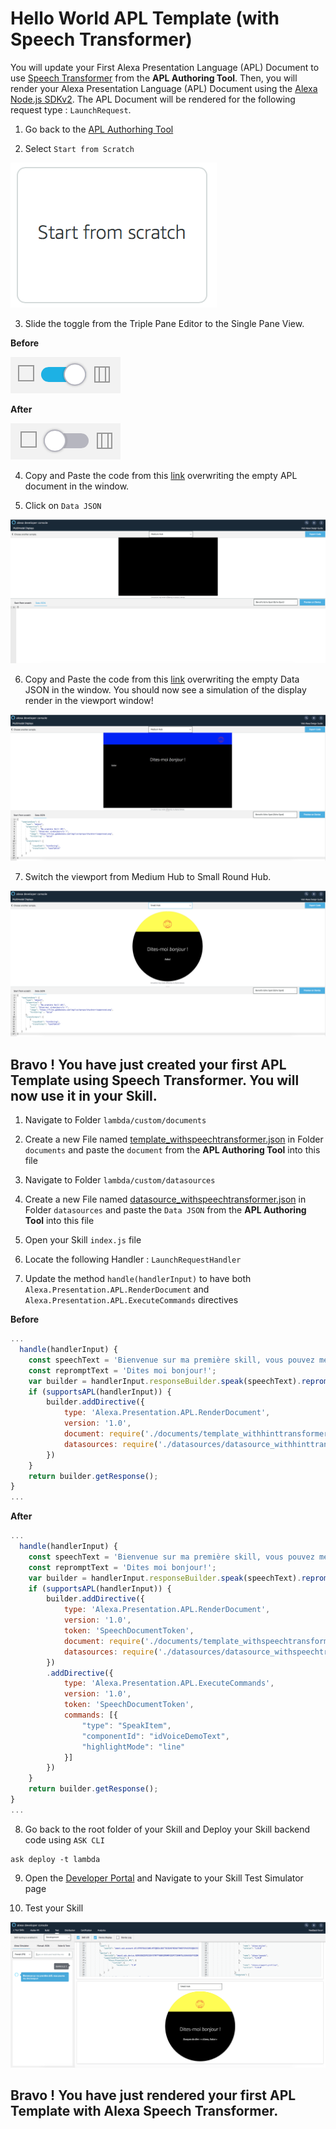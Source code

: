 # Hello World APL Template (with Speech Transformer)

You will update your First Alexa Presentation Language (APL) Document to use [Speech Transformer](https://developer.amazon.com/docs/alexa-presentation-language/apl-data-source.html#ssmltospeech-transformer) from the **APL Authoring Tool**.
Then, you will render your Alexa Presentation Language (APL) Document using the [Alexa Node.js SDKv2](https://github.com/alexa/alexa-skills-kit-sdk-for-nodejs). The APL Document will be rendered for the following request type : ```LaunchRequest```.


1. Go back to the [APL Authorhing Tool](https://developer.amazon.com/alexa/console/ask/displays)

2. Select `Start from Scratch`

![start-from-scratch](./images/button-start-from-scratch.png)

3. Slide the toggle from the Triple Pane Editor to the Single Pane View.

**Before**

![toggle-layout](./images/toggle-layout-view.png)

**After**

![toggle-code](./images/toggle-code-view.png)

4. Copy and Paste the code from this [link](../lambda/custom/documents/template_withspeechtransformer.json) overwriting the empty APL document in the window.

5. Click on `Data JSON`

![data-json](./images/data-json.png)

6. Copy and Paste the code from this [link](../lambda/custom/datasources/datasource_withspeechtransformer.json) overwriting the empty Data JSON in the window. You should now see a simulation of the display render in the viewport window!

![medium-hub](./images/hint-transformer-medium-hub.png)


7. Switch the viewport from Medium Hub to Small Round Hub.

![small-hub](./images/hint-transformer-small-hub.png)

## Bravo ! You have just created your first APL Template using Speech Transformer. You will now use it in your Skill.


1. Navigate to Folder ```lambda/custom/documents```

2. Create a new File named [template_withspeechtransformer.json](../lambda/custom/documents/template_withspeechtransformer.json) in Folder ```documents``` and paste the `document` from the **APL Authoring Tool** into this file

3. Navigate to Folder ```lambda/custom/datasources```

4. Create a new File named [datasource_withspeechtransformer.json](../lambda/custom/datasources/datasource_withspeechtransformer.json) in Folder ```datasources``` and paste the `Data JSON` from the **APL Authoring Tool** into this file

5. Open your Skill ```index.js``` file

6. Locate the following Handler : `LaunchRequestHandler`

7. Update the method ```handle(handlerInput)``` to have both ```Alexa.Presentation.APL.RenderDocument``` and ```Alexa.Presentation.APL.ExecuteCommands``` directives

**Before**

```javascript
...
  handle(handlerInput) {
    const speechText = 'Bienvenue sur ma première skill, vous pouvez me dire bonjour!';
    const repromptText = 'Dites moi bonjour!';
    var builder = handlerInput.responseBuilder.speak(speechText).reprompt(repromptText);
    if (supportsAPL(handlerInput)) {
        builder.addDirective({
            type: 'Alexa.Presentation.APL.RenderDocument',
            version: '1.0',
            document: require('./documents/template_withhinttransformer.json'),
            datasources: require('./datasources/datasource_withhinttransformer.json')
        })
    }
    return builder.getResponse();
}
...
```

**After**
```javascript
...
  handle(handlerInput) {
    const speechText = 'Bienvenue sur ma première skill, vous pouvez me dire bonjour!';
    const repromptText = 'Dites moi bonjour!';
    var builder = handlerInput.responseBuilder.speak(speechText).reprompt(repromptText);
    if (supportsAPL(handlerInput)) {
        builder.addDirective({
            type: 'Alexa.Presentation.APL.RenderDocument',
            version: '1.0',
            token: 'SpeechDocumentToken',
            document: require('./documents/template_withspeechtransformer.json'),
            datasources: require('./datasources/datasource_withspeechtransformer.json')
        })
        .addDirective({
            type: 'Alexa.Presentation.APL.ExecuteCommands',
            version: '1.0',
            token: 'SpeechDocumentToken',
            commands: [{
                "type": "SpeakItem",
                "componentId": "idVoiceDemoText",
                "highlightMode": "line"
            }]
        })
    }
    return builder.getResponse();
}
...
```

8. Go back to the root folder of your Skill and Deploy your Skill backend code using ```ASK CLI```

```
ask deploy -t lambda
```

9. Open the [Developer Portal](https://developer.amazon.com/alexa/console/ask) and Navigate to your Skill Test Simulator page

10. Test your Skill

![simulator](./images/simulator-hint-transformer.png)

## Bravo ! You have just rendered your first APL Template with Alexa Speech Transformer.
